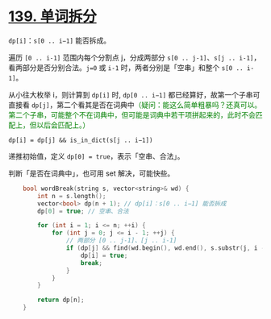 # [139. 单词拆分](https://leetcode.cn/problems/word-break/)

`dp[i]`：`s[0 .. i−1]` 能否拆成。
 
遍历 `[0 .. i-1]` 范围内每个分割点 j，分成两部分 `s[0 .. j-1]`、`s[j .. i-1]`，看两部分是否分别合法。`j=0` 或 `i-1` 时，两者分别是「空串」和整个 `s[0 .. i-1]`。

从小往大枚举 i，则计算到 `dp[i]` 时, `dp[0 .. i−1]` 都已经算好，故第一个子串可直接看 `dp[j]`，第二个看其是否在词典中<font color="green">（疑问：能这么简单粗暴吗？还真可以。第二个子串，可能整个不在词典中，但可能是词典中若干项拼起来的，此时不会匹配上，但以后会匹配上。）</font>

`dp[i] = dp[j] && is_in_dict(s[j .. i−1])`

递推初始值，定义 `dp[0] = true`，表示「空串、合法」。

判断「是否在词典中」，也可用 set 解决，可能快些。

```cpp
    bool wordBreak(string s, vector<string>& wd) {
        int n = s.length();
        vector<bool> dp(n + 1); // dp[i]：s[0 .. i−1] 能否拆成
        dp[0] = true; // 空串、合法

        for (int i = 1; i <= n; ++i) {
            for (int j = 0; j <= i - 1; ++j) {
                // 两部分 [0 .. j-1]、[j .. i-1]
                if (dp[j] && find(wd.begin(), wd.end(), s.substr(j, i - j)) != wd.end()) {
                    dp[i] = true;
                    break;
                }
            }
        }

        return dp[n];
    }
```